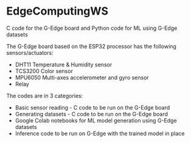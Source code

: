 # EdgeComputingWS
C code for the G-Edge board and Python code for ML using G-Edge datasets

The G-Edge board based on the ESP32 processor has the following sensors/actuators:
- DHT11 Temperature & Humidity sensor
- TCS3200 Color sensor
- MPU6050 Multi-axes accelerometer and gyro sensor
- Relay

The codes are in 3 categories:
- Basic sensor reading - C code to be run on the G-Edge board
- Generating datasets - C code to be run on the G-Edge board
- Google Colab notebooks for ML model generation using G-Edge datasets
- Inference code to be run on G-Edge with the trained model in place
